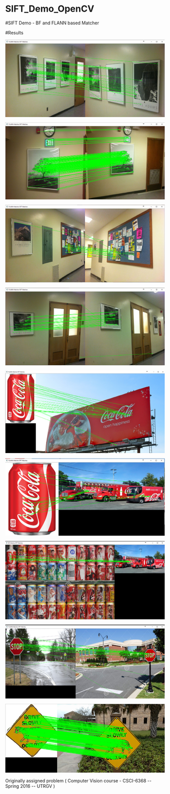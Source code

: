 # SIFT_Demo_OpenCV
#SIFT Demo - BF and FLANN based Matcher


#Results

![Alt text](/1.png?raw=true "Result 1")

![Alt text](/2.png?raw=true "Result 2")

![Alt text](/3.png?raw=true "Result 3")

![Alt text](/4.png?raw=true "Result 4")

![Alt text](/5.png?raw=true "Result 5")

![Alt text](/6.png?raw=true "Result 6")

![Alt text](/7.png?raw=true "Result 7")

![Alt text](/8.png?raw=true "Result 8")

![Alt text](/9.png?raw=true "Result 9")

Originally assigned problem ( Computer Vision course - CSCI-6368 -- Spring 2016 -- UTRGV )
